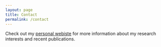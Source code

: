 ```yaml
---
layout: page
title: Contact
permalink: /contact
---
```


Check out my [personal webiste](https://www.surbhigoel.com) for more information about my research interests and recent publications.
